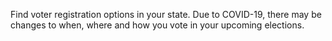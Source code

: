 Find voter registration options in your state. Due to COVID-19, there may be changes to when, where and how you vote in your upcoming elections.
